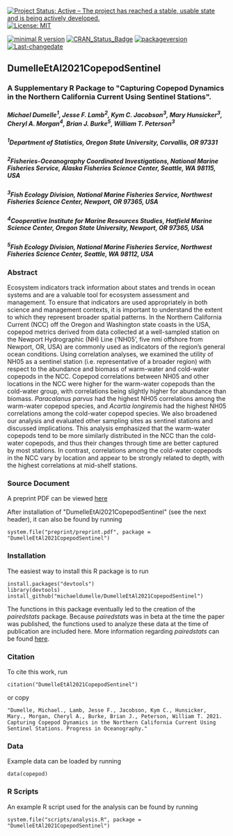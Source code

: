[![Project Status: Active – The project has reached a stable, usable state and is being actively developed.](http://www.repostatus.org/badges/latest/active.svg)](http://www.repostatus.org/#active)
[![License: MIT](https://img.shields.io/badge/License-MIT-yellow.svg)](https://opensource.org/licenses/MIT)

[![minimal R version](https://img.shields.io/badge/R%3E%3D-2.1.0-6666ff.svg)](https://cran.r-project.org/) [![CRAN\_Status\_Badge](http://www.r-pkg.org/badges/version/kotzeb0912)](https://cran.r-project.org/) [![packageversion](https://img.shields.io/badge/Package%20version-0.0.0.9000-orange.svg?style=flat-square)](https://github.com/michaeldumelle/DumelleEtAl2021STLMM)
[![Last-changedate](https://img.shields.io/badge/last%20change-2021--01--27-blue.svg)](https://github.com/michaeldumelle/DumelleEtAl2021STLMM)


## DumelleEtAl2021CopepodSentinel

### A Supplementary R Package to "Capturing Copepod Dynamics in the Northern California Current Using Sentinel Stations".

##### Michael Dumelle<sup>1</sup>, Jesse F. Lamb<sup>2</sup>, Kym C. Jacobson<sup>3</sup>, Mary Hunsicker<sup>3</sup>, Cheryl A. Morgan<sup>4</sup>, Brian J. Burke<sup>5</sup>, William T. Peterson<sup>3</sup>

##### <sup>1</sup>Department of Statistics, Oregon State University, Corvallis, OR 97331
##### <sup>2</sup>Fisheries-Oceanography Coordinated Investigations, National Marine Fisheries Service, Alaska Fisheries Science Center, Seattle, WA 98115, USA
##### <sup>3</sup>Fish Ecology Division, National Marine Fisheries Service, Northwest Fisheries Science Center, Newport, OR 97365, USA
##### <sup>4</sup>Cooperative Institute for Marine Resources Studies, Hatfield Marine Science Center, Oregon State University, Newport, OR 97365, USA
##### <sup>5</sup>Fish Ecology Division, National Marine Fisheries Service, Northwest Fisheries Science Center, Seattle, WA 98112, USA

### Abstract 
Ecosystem indicators track information about states and trends in ocean systems and are a valuable tool for ecosystem assessment and management.  To ensure that indicators are used appropriately in both science and management contexts, it is important to understand the extent to which they represent broader spatial patterns.  In the Northern California Current (NCC) off the Oregon and Washington state coasts in the USA, copepod metrics derived from data collected at a well-sampled station on the Newport Hydrographic (NH) Line (‘NH05’, five nmi offshore from Newport, OR, USA) are commonly used as indicators of the region’s general ocean conditions.  Using correlation analyses, we examined the utility of NH05 as a sentinel station (i.e. representative of a broader region) with respect to the abundance and biomass of warm-water and cold-water copepods in the NCC.  Copepod correlations between NH05 and other locations in the NCC were higher for the warm-water copepods than the cold-water group, with correlations being slightly higher for abundance than biomass. *Paracalanus parvus* had the highest NH05 correlations among the warm-water copepod species, and *Acartia longiremis* had the highest NH05 correlations among the cold-water copepod species. We also broadened our analysis and evaluated other sampling sites as sentinel stations and discussed implications.  This analysis emphasized that the warm-water copepods tend to be more similarly distributed in the NCC than the cold-water copepods, and thus their changes through time are better captured by most stations.  In contrast, correlations among the cold-water copepods in the NCC vary by location and appear to be strongly related to depth, with the highest correlations at mid-shelf stations.

### Source Document

A preprint PDF can be viewed [here]()

After installation of "DumelleEtAl2021CopepodSentinel" (see the next header), it can also be found by running

```
system.file("preprint/preprint.pdf", package = "DumelleEtAl2021CopepodSentinel")
```

### Installation

The easiest way to install this R package is to run
```
install.packages("devtools")
library(devtools)
install_github("michaeldumelle/DumelleEtAl2021CopepodSentinel")
```

The functions in this package eventually led to the creation of the *pairedstats* package. Because *pairedstats* was in beta at the time the paper was published, the functions used to analyze these data at the time of publication are included here. More information regarding *pairedstats* can be found [here](https://github.com/michaeldumelle/pairedstats).

### Citation

To cite this work, run
```
citation("DumelleEtAl2021CopepodSentinel")
```

or copy 

```
"Dumelle, Michael., Lamb, Jesse F., Jacobson, Kym C., Hunsicker, Mary., Morgan, Cheryl A., Burke, Brian J., Peterson, William T. 2021. Capturing Copepod Dynamics in the Northern California Current Using Sentinel Stations. Progress in Oceanography."
```

### Data

Example data can be loaded by running
```
data(copepod)
```

### R Scripts

An example R script used for the analysis can be found by running
```
system.file("scripts/analysis.R", package = "DumelleEtAl2021CopepodSentinel")
```
